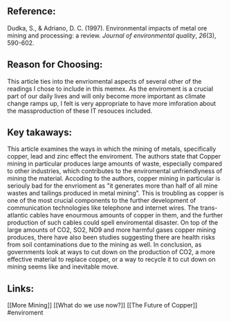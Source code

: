 ## Reference:
Dudka, S., & Adriano, D. C. (1997). Environmental impacts of metal ore mining and processing: a review. _Journal of environmental quality_, _26_(3), 590-602.

## Reason for Choosing:
This article ties into the envriomental aspects of several other of the readings I chose to include in this memex. As the enviroment is a crucial part of our daily lives and will only become more important as climate change ramps up, I felt is very appropriate to have more imforation about the massproduction of these IT resouces included.

## Key takaways: 
This article examines the ways in which the mining of metals, specifically copper, lead and zinc effect the enviroment. The authors state that Copper mining in particular produces large amounts of waste, especially compared to other industries, which contributes to the enviromental unfriendlyness of mining the material. Accoding to the authors, copper mining in particular is seriouly bad for the envrioment as "it generates more than half of all mine wastes and tailings produced in metal mining". This is troubling as copper is one of the most crucial components to the further development of communication technologies like telephone and internet wires. The trans-atlantic cables have enourmous amounts of copper in them, and the further production of such cables could spell enviromental disaster. On top of the large amounts of CO2, SO2, NO9 and more harmful gases copper mining produces, there have also been studies suggesting there are health risks from soil contaminations due to the mining as well. In conclusion, as governments look at ways to cut down on the production of CO2, a more effective  material to replace copper, or a way to recycle it to cut down on mining seems like and inevitable move. 

## Links: 
[[More Mining]]
[[What do we use now?]]
[[The Future of Copper]]
#enviroment 